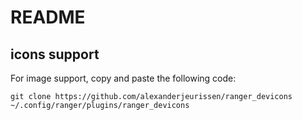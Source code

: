 # README

## icons support

For image support, copy and paste the following code:

```
git clone https://github.com/alexanderjeurissen/ranger_devicons ~/.config/ranger/plugins/ranger_devicons
```
